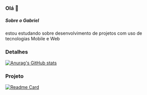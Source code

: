 ### Olá 👋

##### Sobre o Gabriel
estou estudando sobre desenvolvimento de projetos com uso de tecnologias Mobile e Web

### Detalhes

[![Anurag's GitHub stats](https://github-readme-stats.vercel.app/api?username=gabrielvargascunhashow_icons=true&theme=dark)](https://github.com/anuraghazra/github-readme-stats)

### Projeto

[![Readme Card](https://github-readme-stats.vercel.app/api/pin/?username=gabrielvargascunha&repo=Tik-Tok-clone&theme=dark)](https://github.com/anuraghazra/github-readme-stats)
